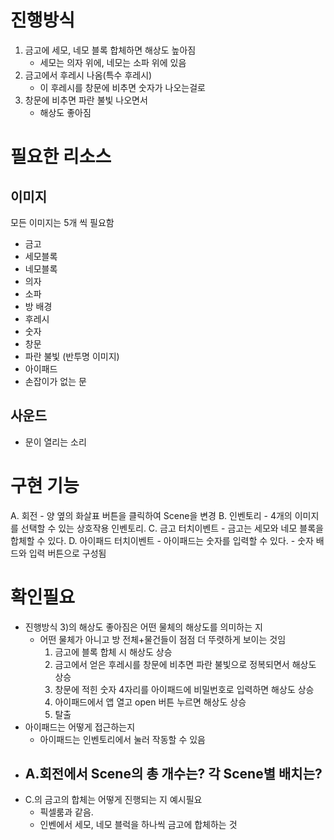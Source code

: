 # 진행방식
1. 금고에 세모, 네모 블록 합체하면 해상도 높아짐
    - 세모는 의자 위에, 네모는 소파 위에 있음
2. 금고에서 후레시 나옴(특수 후레시) 
    - 이 후레시를 창문에 비추면 숫자가 나오는걸로
3. 창문에 비추면 파란 불빛 나오면서 
    - 해상도 좋아짐

# 필요한 리소스
## **이미지**
모든 이미지는 5개 씩 필요함
- 금고
- 세모블록
- 네모블록
- 의자
- 소파
- 방 배경
- 후레시
- 숫자
- 창문
- 파란 불빛 (반투명 이미지)
- 아이패드
- 손잡이가 없는 문

## **사운드**
- 문이 열리는 소리

# 구현 기능
A. 회전
    - 양 옆의 화살표 버튼을 클릭하여 Scene을 변경
B. 인벤토리
    - 4개의 이미지를 선택할 수 있는 상호작용 인벤토리.
C. 금고 터치이벤트
    - 금고는 세모와 네모 블록을 합체할 수 있다.
D. 아이패드 터치이벤트
    - 아이패드는 숫자를 입력할 수 있다.
    - 숫자 배드와 입력 버튼으로 구성됨

# 확인필요
- 진행방식 3)의 해상도 좋아짐은 어떤 물체의 해상도를 의미하는 지
    - 어떤 물체가 아니고 방 전체+물건들이 점점 더 뚜렷하게 보이는 것임
        1. 금고에 블록 합체 시 해상도 상승
        2. 금고에서 얻은 후레시를 창문에 비추면 파란 불빛으로 정복되면서 해상도 상승
        3. 창문에 적힌 숫자 4자리를 아이패드에 비밀번호로 입력하면 해상도 상승
        4. 아이패드에서 앱 열고 open 버튼 누르면 해상도 상승
        5. 탈출
- 아이패드는 어떻게 접근하는지
    - 아이패드는 인벤토리에서 눌러 작동할 수 있음
- A.회전에서 Scene의 총 개수는? 각 Scene별 배치는?
    - 
- C.의 금고의 합체는 어떻게 진행되는 지 예시필요
    - 픽셀룸과 같음. 
    - 인벤에서 세모, 네모 블럭을 하나씩 금고에 합체하는 것